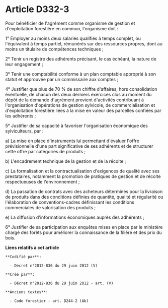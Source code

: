 # Article D332-3

Pour bénéficier de l'agrément comme organisme de gestion et d'exploitation forestière en commun, l'organisme doit :

1° Employer au moins deux salariés qualifiés à temps complet, ou l'équivalent à temps partiel, rémunérés sur des ressources
propres, dont au moins un titulaire de compétences techniques ;

2° Tenir un registre des adhérents précisant, le cas échéant, la nature de leur engagement ;

3° Tenir une comptabilité conforme à un plan comptable approprié à son statut et approuvée par un commissaire aux comptes ;

4° Justifier que plus de 70 % de son chiffre d'affaires, hors consolidation éventuelle, de chacun des deux derniers exercices
clos au moment du dépôt de la demande d'agrément provient d'activités contribuant à l'organisation d'opérations de gestion
sylvicole, de commercialisation et d'exploitation forestière liées à la mise en valeur des parcelles confiées par les
adhérents ;

5° Justifier de sa capacité à favoriser l'organisation économique des sylviculteurs, par :

a) La mise en place d'instruments lui permettant d'évaluer l'offre prévisionnelle d'une part significative de ses adhérents
et de structurer cette offre par catégories de produits ;

b) L'encadrement technique de la gestion et de la récolte ;

c) La formalisation et la contractualisation d'exigences de qualité avec ses prestataires, notamment la promotion de
pratiques de gestion et de récolte respectueuses de l'environnement ;

d) La passation de contrats avec des acheteurs déterminés pour la livraison de produits dans des conditions définies de
quantité, qualité et régularité ou l'élaboration de conventions-cadres définissant les conditions commerciales de
valorisation des produits ;

e) La diffusion d'informations économiques auprès des adhérents ;

6° Justifier de sa participation aux enquêtes mises en place par le ministère chargé des forêts pour améliorer la
connaissance de la filière et des prix du bois.

**Liens relatifs à cet article**

	**Codifié par**:

	  - Décret n°2012-836 du 29 juin 2012 (V)

	**Créé par**:

	  - Décret n°2012-836 du 29 juin 2012 - art. (V)

	**Anciens textes**:

	  - Code forestier - art. D244-2 (Ab)
